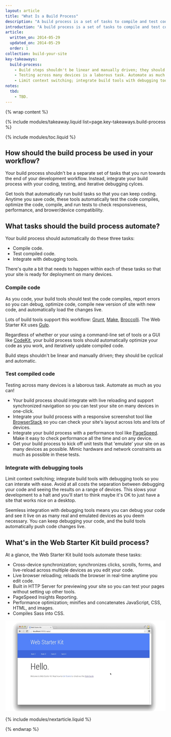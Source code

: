 ```yaml
---
layout: article
title: "What Is a Build Process"
description: "A build process is a set of tasks to compile and test code before deployment. Learn which tasks to include in your build process and why."
introduction: "A build process is a set of tasks to compile and test code before deployment. Learn which tasks to include in your build process and why."
article:
  written_on: 2014-05-29
  updated_on: 2014-05-29
  order: 1
collection: build-your-site
key-takeaways:
  build-process:
    - Build steps shouldn't be linear and manually driven; they should be cyclical and automatic.
    - Testing across many devices is a laborous task. Automate as much as you can!
    - Limit context switching; integrate build tools with debugging tools so you can interate with ease.
notes:
  tbd:
    - TBD.
---
```

{% wrap content %}

{% include modules/takeaway.liquid list=page.key-takeaways.build-process %}

{% include modules/toc.liquid %}

## How should the build process be used in your workflow?

Your build process shouldn't be a separate set of tasks
that you run towards the end of your development workflow.
Instead, integrate your build process with your coding,
testing, and iterative debugging cylces.

Get tools that automatically run build tasks
so that you can keep coding.
Anytime you save code,
these tools automatically test the code compiles,
optimize the code, compile,
and run tests to check responsiveness,
performance, and brower/device compatibility.

##  What tasks should the build process automate?

Your build process should automatically do these three tasks:

* Compile code.
* Test compiled code.
* Integrate with debugging tools.

There's quite a bit that needs to happen within each of these tasks
so that your site is ready for deployment on many devices.

### Compile code

As you code,
your build tools should test the code compiles,
report errors so you can debug, optimize code,
compile new version of site with new code,
and automatically load the changes live.

Lots of build tools support this workflow:
<a href="http://gruntjs.com/">Grunt</a>,
<a href="http://www.gnu.org/software/make/">Make</a>,
<a href="https://github.com/broccolijs/broccoli">Broccolli</a>.
The Web Starter Kit uses
<a href="http://gulpjs.com/">Gulp</a>.

Regardless of whether or your using a command-line set of tools
or a GUI like <a href="https://incident57.com/codekit/">CodeKit</a>,
your build process tools should automatically
optimize your code as you work,
and iteratively update compiled code.

Build steps shouldn't be linear and manually driven;
they should be cyclical and automatic. 

### Test compiled code

Testing across many devices is a laborous task.
Automate as much as you can!

* Your build process should integrate with live reloading
and support synchronized navigation so you can test
your site on many devices in one-click.
* Integrate your build process with a responsive screenshot tool
like <a href="">BrowserStack</a> so you can check your site's
layout across lots and lots of devices.
* Integrate your build process with a performance tool like
<a href="">PageSpeed</a>. Make it easy to check performance
all the time and on any device.
* Get your build process to kick off unit tests that 'emulate' your site
on as many devices as possible. Mimic hardware and network constraints
as much as possible in these tests.

### Integrate with debugging tools

Limit context switching;
integrate build tools with debugging tools so you can interate with ease.
Avoid at all costs the separation between debugging your code
and seeing the results on a range of devices.
This slows your development to a halt
and you'll start to think maybe it's OK to just have a site that works nice on a desktop.

Seemless integration with debugging tools means you can debug your code
and see it live on as many real and emulated devices as you deem necessary.
You can keep debugging your code,
and the build tools automatically push code changes live.

## What's in the Web Starter Kit build process?

At a glance,
the Web Starter Kit build tools automate these tasks:

* Cross-device synchronization; synchronizes clicks, scrolls, forms, and live-reload across multiple devices as you edit your code.
* Live browser reloading; reloads the browser in real-time anytime you edit code.
* Built in HTTP Server for previewing your site so you can test your pages without setting up other tools.
* PageSpeed Insights Reporting.
* Performance optimization; minifies and concatenates JavaScript, CSS, HTML,
and images.
* Compiles Sass into CSS.

<img src="imgs/web-starter-kit.gif" class="center" alt="web starter kit in action">

{% include modules/nextarticle.liquid %}

{% endwrap %}
